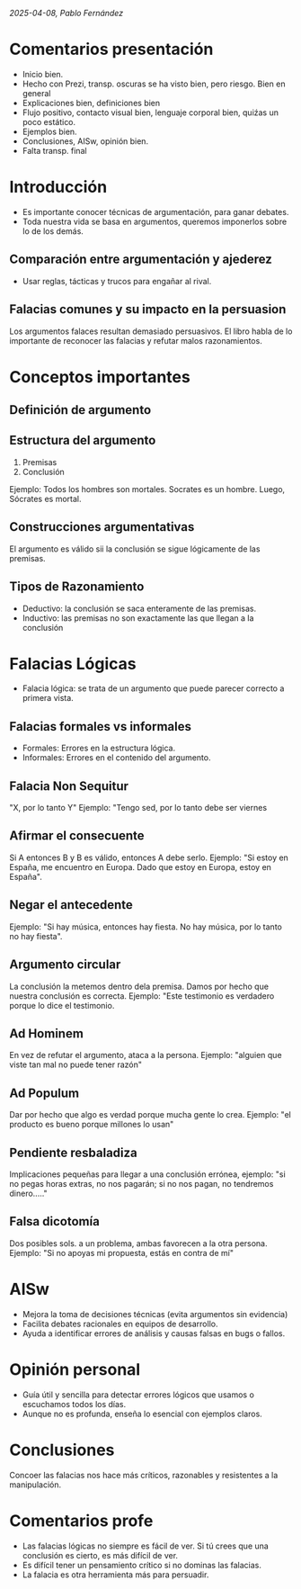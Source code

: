 *2025-04-08, Pablo Fernández*
# Comentarios presentación
- Inicio bien.
- Hecho con Prezi, transp. oscuras se ha visto bien, pero riesgo. Bien en general
- Explicaciones bien, definiciones bien
- Flujo positivo, contacto visual bien, lenguaje corporal bien, quiźas un poco estático.
- Ejemplos bien.
- Conclusiones, AISw, opinión bien.
- Falta transp. final

# Introducción
- Es importante conocer técnicas de argumentación, para ganar debates.
- Toda nuestra vida se basa en argumentos, queremos imponerlos sobre lo de los demás.

## Comparación entre argumentación y ajederez
- Usar reglas, tácticas y trucos para engañar al rival.

## Falacias comunes y su impacto en la persuasion
Los argumentos falaces resultan demasiado persuasivos. El libro habla de lo importante de reconocer las falacias y refutar malos razonamientos.

# Conceptos importantes
## Definición de argumento

## Estructura del argumento
1. Premisas
2. Conclusión

Ejemplo: Todos los hombres son mortales. Socrates es un hombre. Luego, Sócrates es mortal.

## Construcciones argumentativas
El argumento es válido sii la conclusión se sigue lógicamente de las premisas.

## Tipos de Razonamiento
- Deductivo: la conclusión se saca enteramente de las premisas.
- Inductivo: las premisas no son exactamente las que llegan a la conclusión


# Falacias Lógicas
- Falacia lógica: se trata de un argumento que puede parecer correcto a primera vista.

## Falacias formales vs informales
- Formales: Errores en la estructura lógica.
- Informales: Errores en el contenido del argumento.

## Falacia Non Sequitur
"X, por lo tanto Y"
Ejemplo: "Tengo sed, por lo tanto debe ser viernes

## Afirmar el consecuente
Si A entonces B y B es válido, entonces A debe serlo.
Ejemplo: "Si estoy en España, me encuentro en Europa. Dado que estoy en Europa, estoy en España".

## Negar el antecedente
Ejemplo: "Si hay música, entonces hay fiesta. No hay música, por lo tanto no hay fiesta".

## Argumento circular
La conclusión la metemos dentro dela premisa. Damos por hecho que nuestra conclusión es correcta.
Ejemplo: "Este testimonio es verdadero porque lo dice el testimonio.

## Ad Hominem
En vez de refutar el argumento, ataca a la persona.
Ejemplo: "alguien que viste tan mal no puede tener razón"

## Ad Populum
Dar por hecho que algo es verdad porque mucha gente lo crea.
Ejemplo: "el producto es bueno porque millones lo usan"

## Pendiente resbaladiza
Implicaciones pequeñas para llegar a una conclusión errónea,
ejemplo: "si no pegas horas extras, no nos pagarán; si no nos pagan, no tendremos dinero....."

## Falsa dicotomía
Dos posibles sols. a un problema, ambas favorecen a la otra persona.
Ejemplo: "Si no apoyas mi propuesta, estás en contra de mí"

# AISw
- Mejora la toma de decisiones técnicas (evita argumentos sin evidencia)
- Facilita debates racionales en equipos de desarrollo.
- Ayuda a identificar errores de análisis y causas falsas en bugs o fallos.

# Opinión personal
- Guía útil y sencilla para detectar errores lógicos que usamos o escuchamos todos los días.
- Aunque no es profunda, enseña lo esencial con ejemplos claros.

# Conclusiones
Concoer las falacias nos hace más críticos, razonables y resistentes a la manipulación.

# Comentarios profe
- Las falacias lógicas no siempre es fácil de ver. Si tú crees que una conclusión es cierto, es más difícil de ver.
- Es difícil tener un pensamiento crítico si no dominas las falacias.
- La falacia es otra herramienta más para persuadir.
